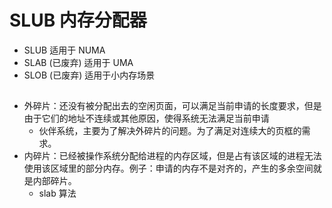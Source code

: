# SLUB 内存分配器

- SLUB 适用于 NUMA
- SLAB (已废弃) 适用于 UMA
- SLOB (已废弃) 适用于小内存场景

##

- 外碎片：还没有被分配出去的空闲页面，可以满足当前申请的长度要求，但是由于它们的地址不连续或其他原因，使得系统无法满足当前申请
  - 伙伴系统，主要为了解决外碎片的问题。为了满足对连续大的页框的需求。
- 内碎片：已经被操作系统分配给进程的内存区域，但是占有该区域的进程无法使用该区域里的部分内存。例子：申请的内存不是对齐的，产生的多余空间就是内部碎片。
  - slab 算法
